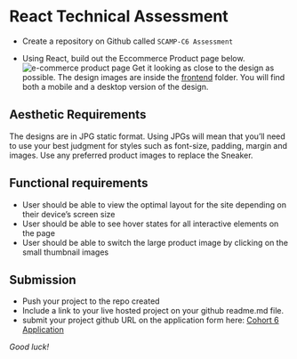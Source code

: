 # React Technical Assessment  
- Create a repository on Github called ``SCAMP-C6 Assessment``

- Using React, build out the Eccommerce Product page below. ![ e-commerce product page](/intermediate/frontend/frontend-desktop.jpg?raw=true) 
Get it looking as close to the design as possible. The design images are inside the [frontend](/intermediate/frontend) folder. You will find both a mobile and a desktop version of the design.


## Aesthetic Requirements
The designs are in JPG static format. Using JPGs will mean that you’ll need to use your best judgment for styles such as font-size, padding, margin and images. Use any preferred product images to replace the Sneaker.
  
## Functional requirements 
- User should be able to view the optimal layout for the site depending on their device’s screen size
- User should be able to see hover states for all interactive elements on the page 
- User should be able to switch the large product image by clicking on the small thumbnail images 

## Submission
- Push your project to the repo created
- Include a link to your live hosted project on your github readme.md file.
- submit your project github URL on the application form here: [Cohort 6 Application](http://shecodeafrica.org/events) 


*Good luck!*
